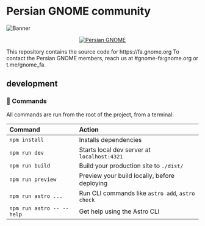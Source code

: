 # Persian GNOME community

![Banner](assets/banner.png)

[persian-gnome-badge]: https://gnome-fa.github.io/assets/badges/persian-gnome.svg
[persian-gnome-url]: https://gnome_fa.t.me/
<div align="center">
  
[![Persian GNOME][persian-gnome-badge]][persian-gnome-url]

</div>
This repository contains the source code for https://fa.gnome.org
To contact the Persian GNOME members, reach us at #gnome-fa:gnome.org or t.me/gnome_fa.


## development
### 🧞 Commands

All commands are run from the root of the project, from a terminal:

| Command                   | Action                                           |
| :------------------------ | :----------------------------------------------- |
| `npm install`             | Installs dependencies                            |
| `npm run dev`             | Starts local dev server at `localhost:4321`      |
| `npm run build`           | Build your production site to `./dist/`          |
| `npm run preview`         | Preview your build locally, before deploying     |
| `npm run astro ...`       | Run CLI commands like `astro add`, `astro check` |
| `npm run astro -- --help` | Get help using the Astro CLI                     |
